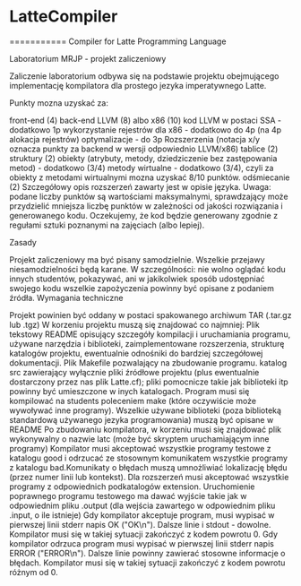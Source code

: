 # LatteCompiler
===========
Compiler for Latte Programming Language



Laboratorium MRJP - projekt zaliczeniowy

Zaliczenie laboratorium odbywa się na podstawie projektu obejmującego implementację kompilatora dla prostego jezyka imperatywnego Latte.


Punkty mozna uzyskać za:

front-end (4)
back-end LLVM (8) albo x86 (10)
kod LLVM w postaci SSA - dodatkowo 1p
wykorzystanie rejestrów dla x86 - dodatkowo do 4p (na 4p alokacja rejestrów)
optymalizacje - do 3p
Rozszerzenia (notacja x/y oznacza punkty za backend w wersji odpowiednio LLVM/x86)
tablice (2)
struktury (2)
obiekty (atrybuty, metody, dziedziczenie bez zastępowania metod) - dodatkowo (3/4)
metody wirtualne - dodatkowo (3/4), czyli za obiekty z metodami wirtualnymi mozna uzyskać 8/10 punktów.
odśmiecanie (2)
Szczegółowy opis rozszerzeń zawarty jest w opisie języka.
Uwaga: podane liczby punktów są wartościami maksymalnymi, sprawdzający może przydzielić mniejsza liczbę punktów w zależności od jakości rozwiązania i generowanego kodu. Oczekujemy, że kod będzie generowany zgodnie z regułami sztuki poznanymi na zajęciach (albo lepiej).

Zasady

Projekt zaliczeniowy ma być pisany samodzielnie. Wszelkie przejawy niesamodzielności będą karane. W szczególności:
nie wolno oglądać kodu innych studentów, pokazywać, ani w jakikolwiek sposób udostępniać swojego kodu
wszelkie zapożyczenia powinny być opisane z podaniem źródła.
Wymagania techniczne

Projekt powinien być oddany w postaci spakowanego archiwum TAR (.tar.gz lub .tgz)
W korzeniu projektu muszą się znajdować co najmniej:
Plik tekstowy README opisujący szczegóły kompilacji i uruchamiania programu, używane narzędzia i biblioteki, zaimplementowane rozszerzenia, strukturę katalogów projektu, ewentualnie odnośniki do bardziej szczegółowej dokumentacji.
Plik Makefile pozwalający na zbudowanie programu.
katalog src zawierający wyłącznie pliki źródłowe projektu (plus ewentualnie dostarczony przez nas plik Latte.cf); pliki pomocnicze takie jak biblioteki itp powinny być umieszczone w inych katalogach.
Program musi się kompilować na students poleceniem make (które oczywiście może wywoływać inne programy).
Wszelkie używane biblioteki (poza biblioteką standardową używanego jezyka programowania) muszą być opisane w README
Po zbudowaniu kompilatora, w korzeniu musi się znajdować plik wykonywalny o nazwie latc (może być skryptem uruchamiającym inne programy)
Kompilator musi akceptować wszystkie programy testowe z katalogu good i odrzucać ze stosownym komunikatem wszystkie programy z katalogu bad.Komunikaty o błędach muszą umnożliwiać lokalizację błędu (przez numer linii lub kontekst). Dla rozszerzeń musi akceptować wszystkie programy z odpowiednich podkatalogów extension. Uruchomienie poprawnego programu testowego ma dawać wyjście takie jak w odpowiednim pliku .output (dla wejścia zawartego w odpowiednim pliku .input, o ile istnieje)
Gdy kompilator akceptuje program, musi wypisać w pierwszej linii stderr napis OK ("OK\n"). Dalsze linie i stdout - dowolne. Kompilator musi się w takiej sytuacji zakończyć z kodem powrotu 0.
Gdy kompilator odrzuca program musi wypisać w pierwszej linii stderr napis ERROR ("ERROR\n"). Dalsze linie powinny zawierać stosowne informacje o błędach. Kompilator musi się w takiej sytuacji zakończyć z kodem powrotu różnym od 0.